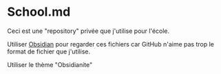 # School.md

Ceci est une "repository" privée que j'utilise pour l'école.

Utiliser [Obsidian](https://obsidian.md/) pour regarder ces fichiers car GitHub n'aime pas trop le format de fichier que j'utilise.

Utiliser le thème "Obsidianite"